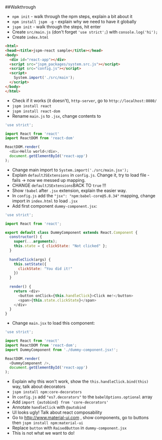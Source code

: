 ##Walkthrough
- `npm init` - walk through the npm steps, explain a bit about it
- `npm install jspm -g` - explain why we need to have it globally
- `jspm init` - walk through the steps, hit enter
- Create `src/main.js` (don't forget `'use strict';`) with `console.log('hi');`
- Create `index.html`
```html
<html>
<head><title>jspm-react sample</title></head>
<body> 
  <div id="react-app"></div>
  <script src="jspm_packages/system.src.js"></script>
  <script src="config.js"></script>
  <script>
    System.import('./src/main');
  </script>
</body>
</html>
```
- Check if it works (it doesn't), `http-server`, go to `http://localhost:8080/`
- `jspm install react`
- `jspm install react-dom`
- Rename `main.js` to `.jsx`, change contents to
```js
'use strict';

import React from 'react'
import ReactDOM from 'react-dom'

ReactDOM.render(
  <div>Hello world</div>,
  document.getElementById('react-app')
);
```
- Change main import to `System.import('./src/main.jsx');`
- Explain `defaultJSExtensions` in `config.js`. Change it, try to load file - fails -> now we messed up mapping.
- CHANGE `defaultJSExtensions`BACK TO `true` !!!
- Show `!babel` after `.jsx` extension, explain the easier way.
- In `config.js` add the `"jsx": "npm:babel-core@5.8.34"` mapping, change import in `index.html` to load `.jsx`
- Add first component `dummy-component.jsx`:
```js
'use strict';

import React from 'react';

export default class DummyComponent extends React.Component {
  constructor() {
    super(...arguments);
    this.state = { clickState: "Not clicked" };
  }
  
  handleClick(args) {
    this.setState({
      clickState: "You did it!"
    })
  }
  
  render() {
    return <div>
      <button onClick={this.handleClick}>Click me!</button>
      <span>{this.state.clickState}</span>
    </div>
  }
}
```
- Change `main.jsx` to load this component:
```js
'use strict';

import React from 'react'
import ReactDOM from 'react-dom';
import DummyComponent from './dummy-component.jsx!';

ReactDOM.render(
  <DummyComponent />,
  document.getElementById('react-app')
);
```
- Explain why this won't work, show the `this.handleClick.bind(this)` way, talk about decorators
- `jspm install npm:core-decorators`
- In `config.js` add `"es7.decorators"` to the `babelOptions.optional` array 
- Add `import {autobind} from 'core-decorators'`
- Annotate `handleClick` with `@autobind`
- UI looks ugly! Talk about react composability
- Go to http://www.material-ui.com , show components, go to buttons then `jspm install npm:material-ui`
- Replace `button` with `RaisedButton` in `dummy-component.jsx`
- This is not what we want to do!